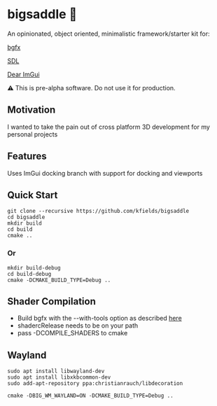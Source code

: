 # bigsaddle :horse:

An opinionated, object oriented, minimalistic framework/starter kit for:

[bgfx](https://github.com/bkaradzic/bgfx)

[SDL](https://github.com/libsdl-org/SDL)

[Dear ImGui](https://github.com/ocornut/imgui)

:warning:  This is pre-alpha software.  Do not use it for production.

## Motivation

I wanted to take the pain out of cross platform 3D development for my personal projects

## Features

Uses ImGui docking branch with support for docking and viewports

## Quick Start

    git clone --recursive https://github.com/kfields/bigsaddle
    cd bigsaddle
    mkdir build
    cd build
    cmake ..

### Or

    mkdir build-debug
    cd build-debug
    cmake -DCMAKE_BUILD_TYPE=Debug ..

## Shader Compilation

* Build bgfx with the --with-tools option as described [here](https://bkaradzic.github.io/bgfx/build.html)
* shadercRelease needs to be on your path
* pass -DCOMPILE_SHADERS to cmake

## Wayland

    sudo apt install libwayland-dev
    sudo apt install libxkbcommon-dev
    sudo add-apt-repository ppa:christianrauch/libdecoration

    cmake -DBIG_WM_WAYLAND=ON -DCMAKE_BUILD_TYPE=Debug ..
